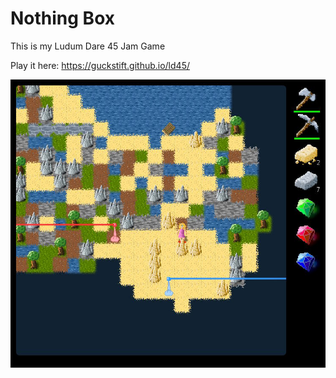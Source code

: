 # Nothing Box

This is my Ludum Dare 45 Jam Game

Play it here:
https://guckstift.github.io/ld45/

![Screenshot](../doc/screens/3.jpg)

